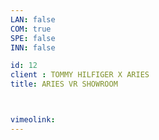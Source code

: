 ```yaml
---
LAN: false  
COM: true
SPE: false
INN: false

id: 12
client : TOMMY HILFIGER X ARIES
title: ARIES VR SHOWROOM



vimeolink: 
---
```


